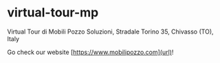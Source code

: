 # virtual-tour-mp
Virtual Tour di Mobili Pozzo Soluzioni, Stradale Torino 35, Chivasso (TO), Italy

Go check our website [https://www.mobilipozzo.com](url)!
